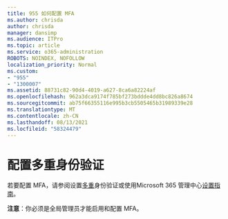 ```yaml
---
title: 955 如何配置 MFA
ms.author: chrisda
author: chrisda
manager: dansimp
ms.audience: ITPro
ms.topic: article
ms.service: o365-administration
ROBOTS: NOINDEX, NOFOLLOW
localization_priority: Normal
ms.custom:
- "955"
- "1300007"
ms.assetid: 88731c82-90d4-4019-a627-8ca6a82224af
ms.openlocfilehash: 962a3dca9174f785bf273bddde4dd8bc826a8674
ms.sourcegitcommit: ab75f66355116e995b3cb5505465b31989339e28
ms.translationtype: MT
ms.contentlocale: zh-CN
ms.lasthandoff: 08/13/2021
ms.locfileid: "58324479"
---
```

# <a name="configure-multifactor-authentication"></a>配置多重身份验证

若要配置 MFA，请参阅设置[多重](https://docs.microsoft.com/microsoft-365/admin/security-and-compliance/set-up-multi-factor-authentication)身份验证或使用Microsoft 365 管理中心[设置指南](https://admin.microsoft.com/AdminPortal/Home?ref=/modernonboarding/mfasetupguide)。

**注意**：你必须是全局管理员才能启用和配置 MFA。
